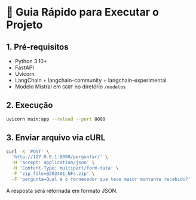 # 📘 Guia Rápido para Executar o Projeto

## 1. Pré-requisitos

- Python 3.10+
- FastAPI
- Uvicorn
- LangChain + langchain-community + langchain-experimental
- Modelo Mistral em `GGUF` no diretório `/modelos`

## 2. Execução

```bash
uvicorn main:app --reload --port 8080
```

## 3. Enviar arquivo via cURL

```bash
curl -X 'POST' \
  'http://127.0.0.1:8080/perguntar/' \
  -H 'accept: application/json' \
  -H 'Content-Type: multipart/form-data' \
  -F 'zip_file=@202401_NFs.zip' \
  -F 'pergunta=Qual é o fornecedor que teve maior montante recebido?'
```

A resposta será retornada em formato JSON.
